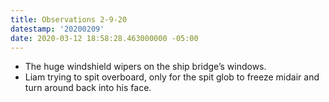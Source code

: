 ```yaml
---
title: Observations 2-9-20
datestamp: '20200209'
date: 2020-03-12 18:58:28.463000000 -05:00
---
```


- The huge windshield wipers on the ship bridge’s windows.
- Liam trying to spit overboard, only for the spit glob to freeze midair and turn around back into his face.
